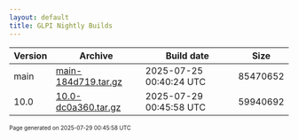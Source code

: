 ```yaml
---
layout: default
title: GLPI Nightly Builds
---
```


Version|Archive|Build date|Size
---|---|---|---
main|[main-184d719.tar.gz](main-184d719.tar.gz)|2025-07-25 00:40:24 UTC|85470652
10.0|[10.0-dc0a360.tar.gz](10.0-dc0a360.tar.gz)|2025-07-29 00:45:58 UTC|59940692

<font size="1">Page generated on 2025-07-29 00:45:58 UTC</font>

